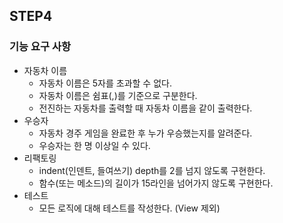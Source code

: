 ## STEP4
### 기능 요구 사항

- 자동차 이름
  - 자동차 이름은 5자를 초과할 수 없다.
  - 자동차 이름은 쉼표(,)를 기준으로 구분한다.
  - 전진하는 자동차를 출력할 때 자동차 이름을 같이 출력한다.
- 우승자
  - 자동차 경주 게임을 완료한 후 누가 우승했는지를 알려준다. 
  - 우승자는 한 명 이상일 수 있다.
- 리팩토링
  - indent(인덴트, 들여쓰기) depth를 2를 넘지 않도록 구현한다.
  - 함수(또는 메소드)의 길이가 15라인을 넘어가지 않도록 구현한다.
- 테스트
  - 모든 로직에 대해 테스트를 작성한다. (View 제외)